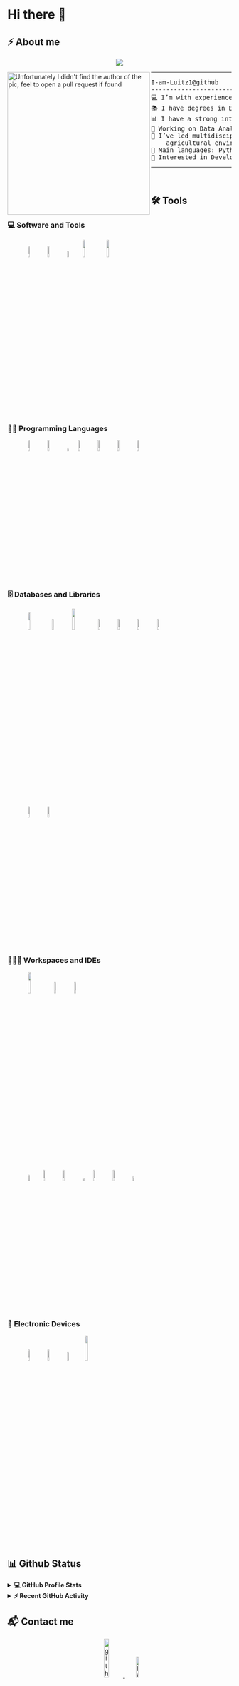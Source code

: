 <h1 align="Left">
Hi there 👋

 ## ⚡️ About me

<!-- Typing SVG by DenverCoder1 - https://github.com/DenverCoder1/readme-typing-svg -->
<p align="center">
  <a href="https://github.com/Luitz1"><img src="https://readme-typing-svg.herokuapp.com/?lines=Data+Analyst;Data+Science+Student;Python+Developer;IoT+Developer;DA%20|DS%20|%20AI%20|%20ML%20Enthusiastic;Always%20learning%20new%20things&center=true&width=380&height=45"></a>
</p>

<img align="left" src="https://media3.giphy.com/media/v1.Y2lkPTc5MGI3NjExNXFibTc4ZXJhc3FyZmFvbzNrd2VhdWlzYWpnM285OW5vdTl0ejg0byZlcD12MV9pbnRlcm5hbF9naWZfYnlfaWQmY3Q9Zw/h8RDGogSns9wpOJFzR/giphy.gif" alt="Unfortunately I didn't find the author of the pic, feel to open a pull request if found" width="320" />
<hr>
<pre>
I-am-Luitz1@github
------------------------------------------------------------------------------
💻 I’m with experience in data analysis, Business Intelligence, and automation.
📚 I have degrees in Electronic Engineering and Agricultural Engineering.
📊 I have a strong interest in Data Science and Artificial Intelligence.
🔭 Working on Data Analyst & Machine Learning.
🌱 I’ve led multidisciplinary teams and executed projects across technological and 
    agricultural environments.
🌟 Main languages: Python and VB.
🚩 Interested in Development, IA, IoT, Big Data, Cybersecurity.
</pre>
<hr>


<br/>

## 🛠️ Tools


### 💻 Software and Tools
<p align="left"> 
  &emsp;&emsp;&emsp; 
 <code><img width="8%" src="https://encrypted-tbn0.gstatic.com/images?q=tbn:ANd9GcSRpu_iJF78Grpive2uaag8dHAz_JBiBSRHiw&s"></code>
 <code><img width="8%" src="https://carpiodeluz.vecinosactivos.news/app/wp-content/uploads/sites/2/2021/04/logotipo-microsoft-excel.jpg"></code>
 <code><img width="6%" src="https://www.fpgakey.com/uploads/images/original/20200618/0325308b136327.jpg"></code>
 <code><img width="10%" src="https://encrypted-tbn0.gstatic.com/images?q=tbn:ANd9GcR9Er2-Xj_xcZZ8SUlL5eivJX_vqpAvSCf3wQ&s"></code>
 <code><img width="10%" src="https://upload.wikimedia.org/wikipedia/commons/thumb/c/c2/QGIS_logo%2C_2017.svg/2560px-QGIS_logo%2C_2017.svg.png"></code>
 
  <br />
</p>

### 👨‍💻 Programming Languages
<p align="left"> 
  &emsp;&emsp;&emsp;
  <code><img width="8%" src="https://1000marcas.net/wp-content/uploads/2020/11/Python-logo-tumb.jpg"></code>
  <code><img width="8%" src="https://www.vectorlogo.zone/logos/microsoft_vb/microsoft_vb-ar21~bgwhite.svg"></code>
 <code><img width="4%" src="https://upload.wikimedia.org/wikipedia/commons/thumb/1/18/ISO_C%2B%2B_Logo.svg/1822px-ISO_C%2B%2B_Logo.svg.png"></code>
 <code><img width="8%" src="https://www.vectorlogo.zone/logos/gnu_bash/gnu_bash-ar21~bgwhite.svg"></code>
 <code><img width="8%" src="https://www.esploradores.com/wp-content/uploads/2019/01/micropython_title-900x480.jpg"></code>
  <code><img width="8%" src="https://www.vectorlogo.zone/logos/mysql/mysql-ar21~bgwhite.svg"></code>
 <code><img width="8%" src="https://www.diegocalvo.es/wp-content/uploads/2019/05/dax_logo.png"></code>
 
 
  <br />
<p>
 
### 🗄️ Databases and Libraries
<p align="left"> 
  &emsp;&emsp;&emsp;
 <code><img width="10%" src="https://encrypted-tbn0.gstatic.com/images?q=tbn:ANd9GcRSu9xFbA6COOd9Wq-koFEoAFD7wpFgbvdz6Q&s"></code>
  <code><img width="8%" src="https://www.vectorlogo.zone/logos/numpy/numpy-ar21~bgwhite.svg"></code>
 <code><img width="11%" src="https://encrypted-tbn0.gstatic.com/images?q=tbn:ANd9GcRJtD77NqsHehyobngnMQaSRAQc41uDJq-OyQ&s"></code>
 <code><img width="8%" src="https://upload.wikimedia.org/wikipedia/commons/thumb/0/05/Scikit_learn_logo_small.svg/260px-Scikit_learn_logo_small.svg.png?20180808062052"></code>
  <code><img width="8%" src="https://www.vectorlogo.zone/logos/tensorflow/tensorflow-ar21~bgwhite.svg"></code>
 <code><img width="8%" src="https://lenguajesdeprogramacion.net/wp-content/uploads/2022/08/Keras-framework-python-logo.png"></code>
 <code><img width="8%" src="https://www.vectorlogo.zone/logos/github/github-ar21~bgwhite.svg"></code>
  <br />
</p>

<p align="left"> 
  &emsp;&emsp;&emsp; 
 <code><img width="8%" src="https://www.vectorlogo.zone/logos/kaggle/kaggle-ar21~bgwhite.svg"></code>
  <code><img width="8%" src="https://www.vectorlogo.zone/logos/mongodb/mongodb-ar21~bgwhite.svg"></code>
  <br />
</p>

### 👨🏽‍💻 Workspaces and IDEs
<p align="left"> 
  &emsp;&emsp;&emsp; 
  <code><img width="11%" src="https://w7.pngwing.com/pngs/32/441/png-transparent-debian-gnu-linux-naming-controversy-linux-distribution-linux-kernel-linux-text-logo-wikimedia-commons.png"></code>
 <code><img width="8%" src="https://www.vectorlogo.zone/logos/ubuntu/ubuntu-ar21~bgwhite.svg"></code>
  <code><img width="8%" src="https://www.vectorlogo.zone/logos/microsoft/microsoft-ar21~bgwhite.svg"></code>
 
  <br />
</p>

<p align="left"> 
  &emsp;&emsp;&emsp; 
  <code><img width="6%" src="https://cdn.shortpixel.ai/spai/q_lossy+w_512+to_webp+ret_img+p_h/algotrading101.com/learn/wp-content/uploads/2021/05/Google-Colab-Guide-1024x683.jpg"></code>
  <code><img width="8%" src="https://www.vectorlogo.zone/logos/jupyter/jupyter-ar21~bgwhite.svg"></code>
  <code><img width="8%" src="https://miro.medium.com/v2/resize:fit:1400/0*ydOn9T3LuyMcTOwO"></code>
 <code><img width="4%" src="https://upload.wikimedia.org/wikipedia/commons/thumb/9/9f/Vimlogo.svg/1200px-Vimlogo.svg.png"></code>
 <code><img width="8%" src="https://atareao.es/wp-content/uploads/2017/08/Captura-de-pantalla-de-2017-08-28-10-07-11.png"></code>
 <code><img width="8%" src="https://www.vectorlogo.zone/logos/arduino/arduino-ar21~bgwhite.svg"></code>
<code><img width="5%" src="https://upload.wikimedia.org/wikipedia/commons/e/e2/Thonny_logo.png"></code>
 
 
  <br />
</p>


### 📱 Electronic Devices
<p align="left"> 
  &emsp;&emsp;&emsp; 
<code><img width="8%" src="https://www.vectorlogo.zone/logos/raspberrypi/raspberrypi-ar21~bgwhite.svg"></code>
 <code><img width="8%" src="https://www.vectorlogo.zone/logos/arduino/arduino-ar21~bgwhite.svg"></code>
<code><img width="7%" src="https://upload.wikimedia.org/wikipedia/commons/2/22/Logo_von_Espressif.png"></code>
<code><img width="12%" src="https://m.media-amazon.com/images/S/aplus-media-library-service-media/9884db17-9fb4-422f-bc1a-2ae884a80780.__CR0,0,600,180_PT0_SX600_V1___.jpg"></code>
<br />
</p>
 
## 📊 Github Status


<details>  
  <summary><b>💻 GitHub Profile Stats</b></summary>
  <br/>
  <p align="center">
    <a href="https://github.com/anuraghazra/github-readme-stats"><img alt="Candida's Github Stats" src="https://github-readme-stats.vercel.app/api?username=Luitz1&show_icons=true&count_private=true&theme=algolia" height="192px"/></a>
  <img src="https://github-readme-stats.vercel.app/api/top-langs?username=Luitz1&show_icons=true&locale=en&layout=compact&theme=algolia" alt="candida18" height="192px"/>
  <br/>
  <b>Note:</b> Top languages is only a metric of the languages my public code consists of and doesn't reflect experience or skill level.
  </p>
</details>

<details> 
  <summary><b>⚡ Recent GitHub Activity</b></summary>
  <br/>
   <a href="https://github.com/Luitz1"><img alt="Luitz1's Activity Graph" src="https://github-readme-activity-graph.vercel.app/graph?username=Luitz1&theme=react-dark&hide_border=true&area=true" /></a>
  <br/>

</details>


## 📬 Contact me
<p align=center>
    <a href="https://github.com/Luitz1" target="_blank">
        <img width="15%" src="https://encrypted-tbn0.gstatic.com/images?q=tbn:ANd9GcR2-XoPMVrp6yiAQ8p9mVeslBVdFafeYlKIEw&s" alt=github style="margin-bottom: 5px;" />
    </a>
    <a href="https://www.linkedin.com/in/luis-enrique-rios-ben%C3%ADtez/" target="_blank">
        <img width="11%" src="https://www.vectorlogo.zone/logos/linkedin/linkedin-ar21~bgwhite.svg" alt=linkedin style="margin-bottom: 5px;" />
    </a>
</p>

<img src="https://user-images.githubusercontent.com/73097560/115834477-dbab4500-a447-11eb-908a-139a6edaec5c.gif" />

---

Credit: [hungpham3112](https://github.com/hungpham3112)
Credits: [zjayers](https://github.com/zjayers)

Last edited on: 28/08/2023
